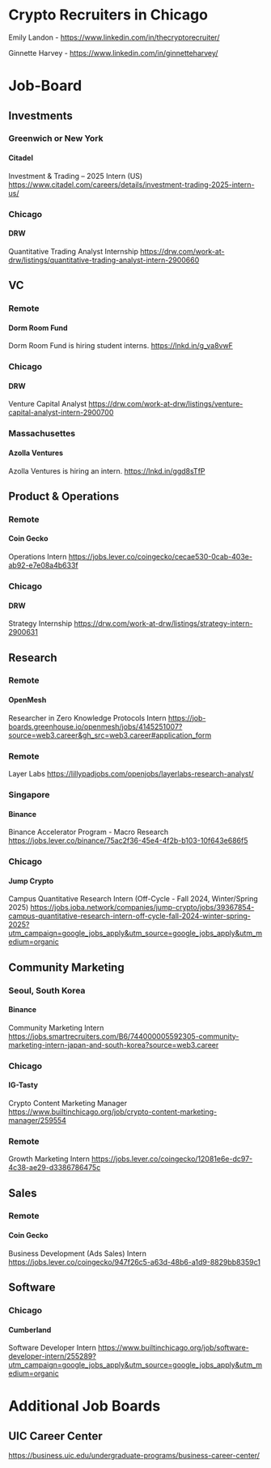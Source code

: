 # Crypto Recruiters in Chicago
Emily Landon - https://www.linkedin.com/in/thecryptorecruiter/

Ginnette Harvey - https://www.linkedin.com/in/ginnetteharvey/

# Job-Board
## Investments
### Greenwich or New York
#### Citadel
Investment & Trading – 2025 Intern (US)
https://www.citadel.com/careers/details/investment-trading-2025-intern-us/

### Chicago
#### DRW
Quantitative Trading Analyst Internship
https://drw.com/work-at-drw/listings/quantitative-trading-analyst-intern-2900660

## VC
### Remote
#### Dorm Room Fund
Dorm Room Fund is hiring student interns.
https://lnkd.in/g_va8vwF

### Chicago
#### DRW
Venture Capital Analyst
https://drw.com/work-at-drw/listings/venture-capital-analyst-intern-2900700

### Massachusettes
#### Azolla Ventures
Azolla Ventures is hiring an intern.
https://lnkd.in/ggd8sTfP

## Product & Operations
### Remote
#### Coin Gecko
Operations Intern
https://jobs.lever.co/coingecko/cecae530-0cab-403e-ab92-e7e08a4b633f

### Chicago
#### DRW
Strategy Internship
https://drw.com/work-at-drw/listings/strategy-intern-2900631

## Research
### Remote
#### OpenMesh
Researcher in Zero Knowledge Protocols Intern
https://job-boards.greenhouse.io/openmesh/jobs/4145251007?source=web3.career&gh_src=web3.career#application_form

### Remote
Layer Labs
https://lillypadjobs.com/openjobs/layerlabs-research-analyst/

### Singapore
#### Binance
Binance Accelerator Program - Macro Research
https://jobs.lever.co/binance/75ac2f36-45e4-4f2b-b103-10f643e686f5

### Chicago
#### Jump Crypto
Campus Quantitative Research Intern (Off-Cycle - Fall 2024, Winter/Spring 2025)
https://jobs.joba.network/companies/jump-crypto/jobs/39367854-campus-quantitative-research-intern-off-cycle-fall-2024-winter-spring-2025?utm_campaign=google_jobs_apply&utm_source=google_jobs_apply&utm_medium=organic

## Community Marketing
### Seoul, South Korea
#### Binance
Community Marketing Intern
https://jobs.smartrecruiters.com/B6/744000005592305-community-marketing-intern-japan-and-south-korea?source=web3.career

### Chicago
#### IG-Tasty
Crypto Content Marketing Manager 
https://www.builtinchicago.org/job/crypto-content-marketing-manager/259554

### Remote
Growth Marketing Intern
https://jobs.lever.co/coingecko/12081e6e-dc97-4c38-ae29-d3386786475c

## Sales
### Remote
#### Coin Gecko
Business Development (Ads Sales) Intern
https://jobs.lever.co/coingecko/947f26c5-a63d-48b6-a1d9-8829bb8359c1

## Software
### Chicago
#### Cumberland
Software Developer Intern
https://www.builtinchicago.org/job/software-developer-intern/255289?utm_campaign=google_jobs_apply&utm_source=google_jobs_apply&utm_medium=organic

# Additional Job Boards
## UIC Career Center
https://business.uic.edu/undergraduate-programs/business-career-center/

